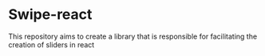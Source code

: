 # Swipe-react
This repository aims to create a library that is responsible for facilitating the creation of sliders in react
